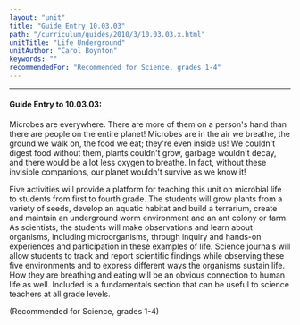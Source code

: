 ```yaml
---
layout: "unit"
title: "Guide Entry 10.03.03"
path: "/curriculum/guides/2010/3/10.03.03.x.html"
unitTitle: "Life Underground"
unitAuthor: "Carol Boynton"
keywords: ""
recommendedFor: "Recommended for Science, grades 1-4"
---
```

<body>
<hr/>
 <h4>
  Guide Entry to 10.03.03:
 </h4>
 <p>
  Microbes are everywhere. There are more of them on a person's hand than there are people on the entire planet!  Microbes are in the air we breathe, the ground we walk on, the food we eat; they're even inside us!  We couldn't digest food without them, plants couldn't grow, garbage wouldn't decay, and there would be a lot less oxygen to breathe.  In fact, without these invisible companions, our planet wouldn't survive as we know it!
 </p>
<p>
  Five activities will provide a platform for teaching this unit on microbial life to students from first to fourth grade.  The students will grow plants from a variety of seeds, develop an aquatic habitat and build a terrarium, create and maintain an underground worm environment and an ant colony or farm.  As scientists, the students will make observations and learn about organisms, including microorganisms, through inquiry and hands-on experiences and participation in these examples of life.  Science journals will allow students to track and report scientific findings while observing these five environments and to express different ways the organisms sustain life.  How they are breathing and eating will be an obvious connection to human life as well.  Included is a fundamentals section that can be useful to science teachers at all grade levels.
 </p>
<p>
  (Recommended for Science, grades 1-4)
 </p>



</body>